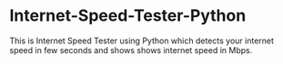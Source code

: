 # Internet-Speed-Tester-Python
This is Internet Speed Tester using Python which detects your internet speed in few seconds and shows shows internet speed in Mbps.
